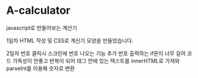 # A-calculator
javascript로 만들어보는 계산기

1일차 HTML 작성 및 CSS로 계신기 모양을 만들었습니다.

2일차 번호 클릭시 스크린에 번호 나오는 기능 추가
     번호 출력하는 if문이 너무 길어 코드 가독성이 안좋고 반복이 되어 태그 안에 있는 텍스트를 innerHTML로 가져와 parseInt를 이용해 숫자로 변환


